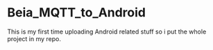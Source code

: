 # Beia_MQTT_to_Android


 This is my first time uploading Android related stuff so i put the whole project in my repo.
